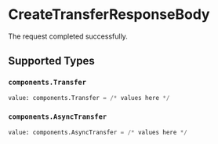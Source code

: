 # CreateTransferResponseBody

The request completed successfully.


## Supported Types

### `components.Transfer`

```python
value: components.Transfer = /* values here */
```

### `components.AsyncTransfer`

```python
value: components.AsyncTransfer = /* values here */
```

